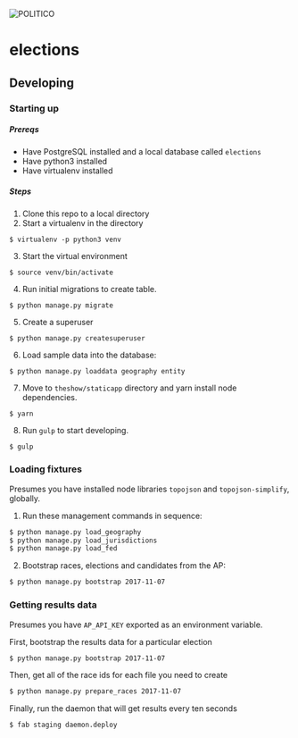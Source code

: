 ![POLITICO](https://rawgithub.com/The-Politico/src/master/images/logo/badge.png)

# elections


## Developing

### Starting up

##### Prereqs
 - Have PostgreSQL installed and a local database called `elections`
 - Have python3 installed
 - Have virtualenv installed

##### Steps

1. Clone this repo to a local directory
2. Start a virtualenv in the directory

  ```
  $ virtualenv -p python3 venv
  ```

3. Start the virtual environment

  ```
  $ source venv/bin/activate
  ```

4. Run initial migrations to create table.

  ```
  $ python manage.py migrate
  ```

5. Create a superuser

  ```
  $ python manage.py createsuperuser
  ```

6. Load sample data into the database:

  ```
  $ python manage.py loaddata geography entity
  ```

7. Move to `theshow/staticapp` directory and yarn install node dependencies.

  ```
  $ yarn
  ```

8. Run `gulp` to start developing.

  ```
  $ gulp
  ```

### Loading fixtures

Presumes you have installed node libraries `topojson` and `topojson-simplify`, globally.

1. Run these management commands in sequence:

  ```bash
  $ python manage.py load_geography
  $ python manage.py load_jurisdictions
  $ python manage.py load_fed
  ```

2. Bootstrap races, elections and candidates from the AP:

  ```bash
  $ python manage.py bootstrap 2017-11-07
  ```


### Getting results data

Presumes you have `AP_API_KEY` exported as an environment variable.

First, bootstrap the results data for a particular election

```bash
$ python manage.py bootstrap 2017-11-07
```

Then, get all of the race ids for each file you need to create

```bash
$ python manage.py prepare_races 2017-11-07
```

Finally, run the daemon that will get results every ten seconds

```bash
$ fab staging daemon.deploy
```
